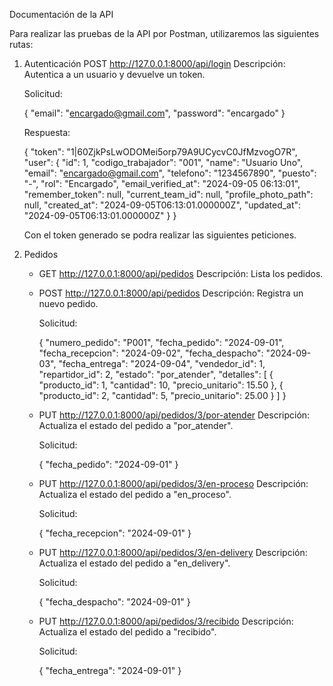 Documentación de la API

Para realizar las pruebas de la API por Postman, utilizaremos las siguientes rutas:

1. Autenticación
    POST   http://127.0.0.1:8000/api/login
    Descripción: Autentica a un usuario y devuelve un token.

    Solicitud:

    {
        "email": "encargado@gmail.com",
        "password": "encargado"
    }

    Respuesta: 

    {
        "token": "1|60ZjkPsLwODOMei5orp79A9UCycvC0JfMzvogO7R",
        "user": {
            "id": 1,
            "codigo_trabajador": "001",
            "name": "Usuario Uno",
            "email": "encargado@gmail.com",
            "telefono": "1234567890",
            "puesto": "-",
            "rol": "Encargado",
            "email_verified_at": "2024-09-05 06:13:01",
            "remember_token": null,
            "current_team_id": null,
            "profile_photo_path": null,
            "created_at": "2024-09-05T06:13:01.000000Z",
            "updated_at": "2024-09-05T06:13:01.000000Z"
        }
    }

    Con el token generado se podra realizar las siguientes peticiones.


2. Pedidos

    * GET http://127.0.0.1:8000/api/pedidos
        Descripción: Lista los pedidos.


    * POST http://127.0.0.1:8000/api/pedidos
        Descripción: Registra un nuevo pedido.

        Solicitud:

        {
            "numero_pedido": "P001",
            "fecha_pedido": "2024-09-01",
            "fecha_recepcion": "2024-09-02",
            "fecha_despacho": "2024-09-03",
            "fecha_entrega": "2024-09-04",
            "vendedor_id": 1,
            "repartidor_id": 2,
            "estado": "por_atender",
            "detalles": [
                {
                    "producto_id": 1,
                    "cantidad": 10,
                    "precio_unitario": 15.50
                },
                {
                    "producto_id": 2,
                    "cantidad": 5,
                    "precio_unitario": 25.00
                }
            ]
        }

    *  PUT  http://127.0.0.1:8000/api/pedidos/3/por-atender
        Descripción: Actualiza el estado del pedido a "por_atender".

        Solicitud:

        {
            "fecha_pedido": "2024-09-01"
        }

    *  PUT  http://127.0.0.1:8000/api/pedidos/3/en-proceso
        Descripción: Actualiza el estado del pedido a "en_proceso".

        Solicitud:

        {
            "fecha_recepcion": "2024-09-01"
        }

    *  PUT  http://127.0.0.1:8000/api/pedidos/3/en-delivery
        Descripción: Actualiza el estado del pedido a "en_delivery".

        Solicitud:

        {
            "fecha_despacho": "2024-09-01"
        }

    *  PUT  http://127.0.0.1:8000/api/pedidos/3/recibido
        Descripción: Actualiza el estado del pedido a "recibido".

        Solicitud:

        {
            "fecha_entrega": "2024-09-01"
        }



